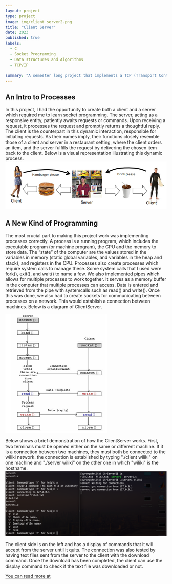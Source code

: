 ```yaml
---
layout: project
type: project
image: img/client_server2.png
title: "Client Server"
date: 2023
published: true
labels:
  - C
  - Socket Programming
  - Data structures and Algorithms
  - TCP/IP
    
summary: "A semester long project that implements a TCP (Transport Control Protocol) developed in Dr. Galen Sasaki's EE367L."
---
```

## An Intro to Processes

In this project, I had the opportunity to create both a client and a server which required me to learn socket programming. The server, acting as a responsive entity, patiently awaits requests or commands. Upon receiving a request, it processes the request and promptly returns a thoughtful reply. The client is the counterpart in this dynamic interaction, responsible for initiating requests. As their names imply, their functions closely resemble those of a client and server in a restaurant setting, where the client orders an item, and the server fulfills the request by delivering the chosen item back to the client. Below is a visual representation illustrating this dynamic process. 
<img class="img-fluid" src="../img/client_server.png">

## A New Kind of Programming
The most crucial part to making this project work was implementing processes correctly. A process is a running program, which includes
the executable program (or machine program), the CPU and the memory to store data. The “state” of the computer are the values stored in the variables in memory (static global variables, and variables in the heap and stack), and registers in the CPU. Processes also create processes which require system calls to manage these. Some system calls that I used were fork(), exit(), and wait() to name a few. We also implemented pipes which allows for multiple processes to work together. It serves as a memory buffer in the computer that multiple processes can
access. Data is entered and retrieved from the pipe with systemcalls such as read() and write(). Once this was done, we also had to create sockets for communicating between processes on a network. This would establish a connection between machines. Below is a diagram of ClientServer.

<img class="img-fluid" src="../img/client_server_diagram.png">

Below shows a brief demonstration of how the ClientServer works.
First, two terminals must be opened either on the same or different machine. If it is a connection between two machines, they must both be connected to the wiliki network. the connection is established by typing "./client wiliki" on one machine and "./server wiliki" on the other one in which "wiliki" is the hostname.
<img class="img-fluid" src="../img/Step1.png">

The client side is on the left and has a display of commands that it will accept from the server until it quits. The connection was also tested by having text files sent from the server to the client with the download command. Once the download has been completed, the client can use the display command to check if the text file was downloaded or not.

[You can read more at](https://drive.google.com/file/d/1G7A8eHl_FFA-4rRvzPcY3w34Gc5OuZGp/view)
